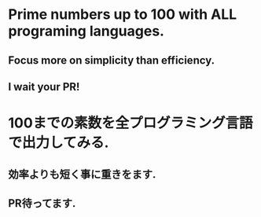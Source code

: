 # Prime numbers up to 100 with ALL programing languages.

## Focus more on simplicity than efficiency.

## I wait your PR!


# 100までの素数を全プログラミング言語で出力してみる.

## 効率よりも短く事に重きをます.

## PR待ってます.
